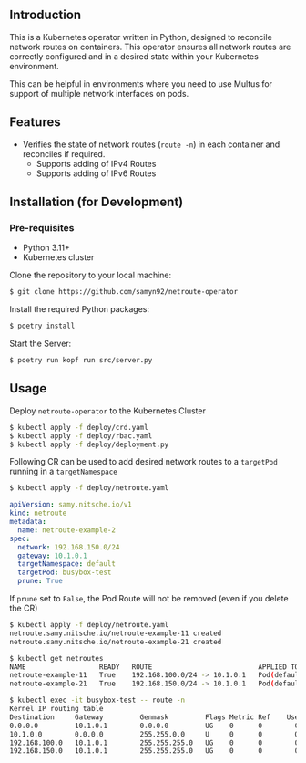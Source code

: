 
## Introduction

This is a Kubernetes operator written in Python, designed to reconcile network routes on containers. This operator ensures all network routes are correctly configured and in a desired state within your Kubernetes environment.

This can be helpful in environments where you need to use Multus for support of multiple network interfaces on pods.
## Features

- Verifies the state of network routes (```route -n```) in each container and reconciles if required.
  * Supports adding of IPv4 Routes
  * Supports adding of IPv6 Routes

## Installation (for Development)

### Pre-requisites

- Python 3.11+
- Kubernetes cluster

Clone the repository to your local machine:
```bash
$ git clone https://github.com/samyn92/netroute-operator
```

Install the required Python packages:
```bash
$ poetry install
```

Start the Server:
```bash
$ poetry run kopf run src/server.py
```

## Usage

Deploy ```netroute-operator``` to the Kubernetes Cluster
```bash
$ kubectl apply -f deploy/crd.yaml
$ kubectl apply -f deploy/rbac.yaml
$ kubectl apply -f deploy/deployment.py
```

Following CR can be used to add desired network routes to a ```targetPod``` running in a ```targetNamespace```

```bash
$ kubectl apply -f deploy/netroute.yaml
```

```yaml
apiVersion: samy.nitsche.io/v1
kind: netroute
metadata:
  name: netroute-example-2
spec:
  network: 192.168.150.0/24
  gateway: 10.1.0.1
  targetNamespace: default
  targetPod: busybox-test
  prune: True
```

If ```prune``` set to ```False```, the Pod Route will not be removed (even if you delete the CR)
```bash
$ kubectl apply -f deploy/netroute.yaml
netroute.samy.nitsche.io/netroute-example-11 created
netroute.samy.nitsche.io/netroute-example-21 created
```

```bash
$ kubectl get netroutes
NAME                  READY   ROUTE                          APPLIED TO                   AGE
netroute-example-11   True    192.168.100.0/24 -> 10.1.0.1   Pod(default, busybox-test)   19s
netroute-example-21   True    192.168.150.0/24 -> 10.1.0.1   Pod(default, busybox-test)   19s
```
```bash
$ kubectl exec -it busybox-test -- route -n
Kernel IP routing table
Destination     Gateway         Genmask         Flags Metric Ref    Use Iface
0.0.0.0         10.1.0.1        0.0.0.0         UG    0      0        0 eth0
10.1.0.0        0.0.0.0         255.255.0.0     U     0      0        0 eth0
192.168.100.0   10.1.0.1        255.255.255.0   UG    0      0        0 eth0
192.168.150.0   10.1.0.1        255.255.255.0   UG    0      0        0 eth0
```
